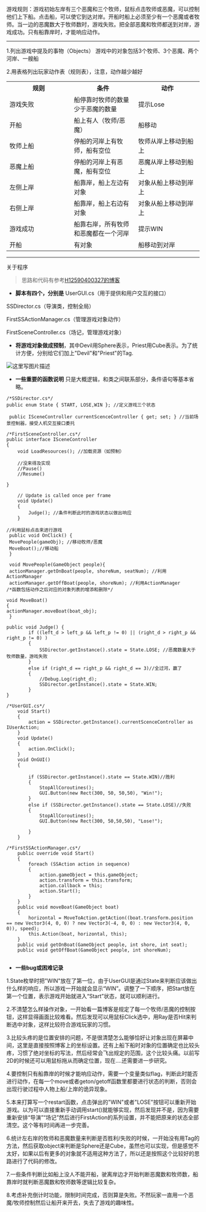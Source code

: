 ﻿游戏规则：游戏初始左岸有三个恶魔和三个牧师，鼠标点击牧师或恶魔，可以控制他们上下船。点击船，可以使它到达对岸。开船时船上必须至少有一个恶魔或者牧师。当一边的恶魔数大于牧师数时，游戏失败。把全部恶魔和牧师都送到对岸，游戏成功。只有船靠岸时，才能响应动作。


----------


1.列出游戏中提及的事物（Objects）
游戏中的对象包括3个牧师、3个恶魔、两个河岸、一艘船

2.用表格列出玩家动作表（规则表），注意，动作越少越好

<table>
  <tr>
    <th width=33% >规则</th>
    <th width=33%>条件</th>
    <th width="33%",>动作</th>
  </tr>
  <tr> 
  <td>游戏失败</td>
  <td>船停靠时牧师的数量少于恶魔的数量</td>
  <td>提示Lose</td>
  </tr>
  <tr>
  <td>开船</td>
  <td>船上有人（牧师/恶魔）</td>
 <td>船移动</td>
 
  <tr>
  <td>牧师上船</td>
<td>停船的河岸上有牧师，船有空位</td>
<td>牧师从岸上移动到船上</td>
</tr>

  <tr>
  <td>恶魔上船</td>
<td>停船的河岸上有恶魔，船有空位</td>
<td>恶魔从岸上移动到船上</td>
</tr>

  <tr>
  <td>左侧上岸</td>
<td>船靠岸，船上左边有对象</td>
<td>对象从船上移动到岸上</td>
</tr>

  <tr>
  <td>右侧上岸</td>
<td>船靠岸，船上右边有对象</td>
<td>对象从船上移动到岸上</td>
</tr>

  <tr>
  <td>游戏成功</td>
<td>船靠右岸，所有牧师和恶魔都在一个河岸</td>
<td>提示WIN</td>
</tr>

  <tr>
  <td>开船</td>
<td>有对象</td>
<td>船移动到对岸</td>
</tr>

</table>
  <tr>

----------
关于程序
> 思路和代码有参考[H12590400327的博客](https://blog.csdn.net/H12590400327/article/details/70037805)


 - **脚本有四个，分别是**
 UserGUI.cs（用于提供和用户交互的接口）

 SSDirector.cs（导演类，控制全局）

 FirstSSActionManager.cs（管理游戏对象动作）
 
 FirstSceneController.cs（场记，管理游戏对象）


 - **将游戏对象做成预制**，其中Devil用Sphere表示，Priest用Cube表示。为了统计方便，分别给它们加上"Devil"和"Priest"的Tag.

![这里写图片描述](https://img-blog.csdn.net/2018040111503257?watermark/2/text/aHR0cHM6Ly9ibG9nLmNzZG4ubmV0L3FxXzMyMzM1MDk1/font/5a6L5L2T/fontsize/400/fill/I0JBQkFCMA==/dissolve/70)
 
 - **一些重要的函数说明**
 只是大概逻辑，和类之间联系部分，条件语句等基本省略。


```
/*SSDirector.cs*/
public enum State { START, LOSE,WIN }; //定义游戏三个状态

 public ISceneController currentScenceController { get; set; } //当前场景控制器，接受人机交互接口委托
```


```
/*FirstSceneController.cs*/
public interface ISceneController
{
    void LoadResources(); //加载资源（如预制）

    //没来得及实现
    //Pause()
    //Resume()

}

    // Update is called once per frame
    void Update()
    {
        Judge(); //条件判断此时的游戏状态以做出响应
    }
    
//利用鼠标点击来进行游戏
 public void OnClick() {
 MovePeople(gameObj); //移动牧师/恶魔
 MoveBoat();//移动船
 }

 void MovePeople(GameObject people){
 actionManager.getOnBoat(people, shoreNum, seatNum); //利用ActionManager 
 actionManager.getOffBoat(people, shoreNum); //利用ActionManager
/*函数包括动作之后对应的对象列表的增添和删除*/

void MoveBoat()
{
actionManager.moveBoat(boat_obj);
 }
 
public void Judge() {
        if ((left_d > left_p && left_p != 0) || (right_d > right_p && right_p != 0) )
        {
            SSDirector.getInstance().state = State.LOSE; //恶魔数量大于牧师数量，游戏失败
        }
        else if (right_d == right_p && right_d == 3)//全过河，赢了
        {
            //Debug.Log(right_d);
            SSDirector.getInstance().state = State.WIN;
        }
}
```



```
/*UserGUI.cs*/
    void Start()
    {
        action = SSDirector.getInstance().currentScenceController as IUserAction;
    }
    void Update()
    {
        action.OnClick();
    }
    void OnGUI()
    {
  
        if (SSDirector.getInstance().state == State.WIN)//胜利
        {
            StopAllCoroutines();
            GUI.Button(new Rect(300, 50, 50,50), "Win!");
        }
        else if (SSDirector.getInstance().state == State.LOSE)//失败
        {
            StopAllCoroutines();
            GUI.Button(new Rect(300, 50,50,50), "Lose!");

        }
    }
```


```
/*FirstSSActionManager.cs*/
    public override void Start()
    {
        foreach (SSAction action in sequence)
        {
            action.gameObject = this.gameObject;
            action.transform = this.transform;
            action.callback = this;
            action.Start();
        }
    }
    public void moveBoat(GameObject boat)
    {
        horizontal = MoveToAction.getAction((boat.transform.position == new Vector3(4, 0, 0) ? new Vector3(-4, 0, 0) : new Vector3(4, 0, 0)), speed);
        this.Action(boat, horizontal, this);
    }
    public void getOnBoat(GameObject people, int shore, int seat);
    public void getOffBoat(GameObject people, int shoreNum);
    
```

 - **一些bug或困难记录**

1.State枚举时把"WIN"放在了第一位，由于UserGUI是通过State来判断应该做出什么样的响应，所以游戏一开始就会显示“WIN”。调整了一下顺序，把Start放在第一个位置，表示游戏开始就进入“Start”状态，就可以顺利进行。
 
2.不清楚怎么样操作对象，一开始看一篇博客是规定了每一个牧师/恶魔的控制按钮，这样显得画面比较难看。然后发现可以用鼠标Click选中，用Ray是否Hit来判断选中对象，这样比较符合游戏玩家的习惯。
    
3.比较头疼的是位置安排的问题，不是很清楚怎么能够恰好让对象出现在屏幕中间，这里是直接按照博客上的坐标设置。还有上船下船时对象的位置确定也比较头疼，习惯了绝对坐标的写法，然后经常会飞出规定的范围，这个比较头痛。以前写2D的时候还可以用鼠标拖从而确定位置，现在....还需要进一步研究。
 
4.要控制只有船靠岸的时候才能响应动作，需要一个变量类似flag，判断此时能否进行动作，在每一个move或者geton/getoff函数里都要进行状态的判断，否则会出现行驶过程中人物上船/上岸的诡异现象。

5.本来打算写一个restart函数，点击弹出的"WIN"或者"LOSE"按钮可以重新开始游戏。以为可以直接重新手动调用start()就能够实现，然后发现并不是，因为需要重新安排“导演”“场记”然后进行FirstAction的系列设置，并不能把原来的状态全部清空。这个等有时间再进一步完善。

6.统计左右岸的牧师和恶魔数量来判断是否胜利/失败的时候，一开始没有用Tag的方法，然后获取object来判断是Sphere还是Cube，虽然也可以实现，但是感觉不太好，如果以后有更多的对象就不适用这种方法了，所以还是按照这个比较好的思路进行了代码的修改。

7.一些条件判断比如船上没人不能开船，驶离岸边才开始判断恶魔数和牧师数，船靠岸时就判断恶魔数和牧师数等逻辑比较复杂。

8.考虑补充倒计时功能，限制时间完成，否则算是失败。不然玩家一直用一个恶魔/牧师控制然后让船开来开去，失去了游戏的趣味性。




